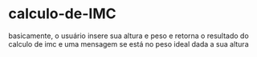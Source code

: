 # calculo-de-IMC
basicamente, o usuário insere sua altura e peso e retorna o resultado do calculo de imc e uma mensagem se está no peso ideal dada a sua altura

